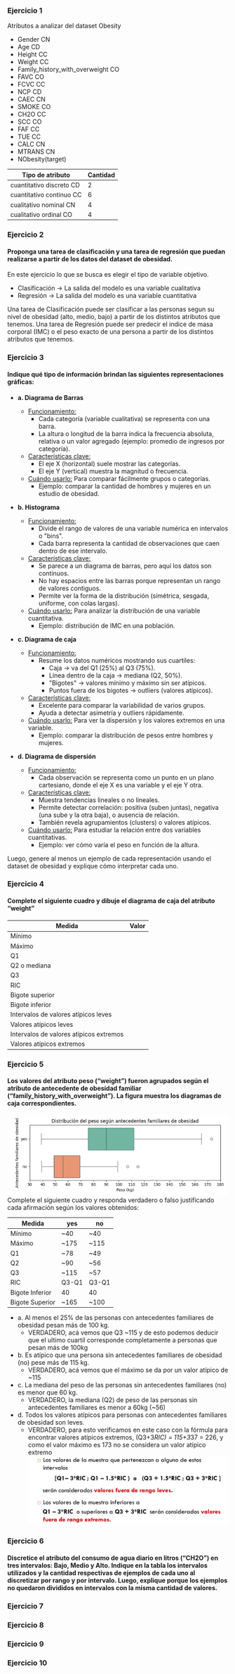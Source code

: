 ### Ejercicio 1
Atributos a analizar del dataset Obesity
- Gender  CN
- Age     CD
- Height  CC
- Weight  CC
- Family_history_with_overweight CO
- FAVC  CO
- FCVC  CC
- NCP   CD
- CAEC  CN
- SMOKE CO
- CH2O  CC
- SCC   CO
- FAF   CC
- TUE   CC
- CALC  CN
- MTRANS CN
- NObesity(target)

Tipo de atributo         | Cantidad
------------------------ | --------
cuantitativo discreto CD |    2
cuantitativo continuo CC |    6
cualitativo nominal   CN |    4
cualitativo ordinal   CO |    4

### Ejercicio 2
#### Proponga una tarea de clasificación y una tarea de regresión que puedan realizarse a partir de los datos del dataset de obesidad.
En este ejercicio lo que se busca es elegir el tipo de variable objetivo.
- Clasificación → La salida del modelo es una variable cualitativa
- Regresión → La salida del modelo es una variable cuantitativa

Una tarea de Clasificación puede ser clasificar a las personas segun su nivel de obesidad (alto, medio, bajo) a partir de los distintos atributos que tenemos.
Una tarea de Regresión puede ser predecir el indice de masa corporal (IMC) o el peso exacto de una persona a partir de los distintos atributos que tenemos.  

### Ejercicio 3
#### Indique qué tipo de información brindan las siguientes representaciones gráficas: 
- **a. Diagrama de Barras**  
  - <u>Funcionamiento:</u>
    - Cada categoría (variable cualitativa) se representa con una barra.
    - La altura o longitud de la barra indica la frecuencia absoluta, relativa o un valor agregado (ejemplo: promedio de ingresos por categoría).
  - <u>Características clave:</u>
    - El eje X (horizontal) suele mostrar las categorías.
    - El eje Y (vertical) muestra la magnitud o frecuencia.
  - <u>Cuándo usarlo:</u> Para comparar fácilmente grupos o categorías.
    - Ejemplo: comparar la cantidad de hombres y mujeres en un estudio de obesidad.

- **b. Histograma** 
  - <u>Funcionamiento:</u>
    - Divide el rango de valores de una variable numérica en intervalos o "bins".
    - Cada barra representa la cantidad de observaciones que caen dentro de ese intervalo.
  - <u>Características clave:</u>
    - Se parece a un diagrama de barras, pero aquí los datos son continuos.
    - No hay espacios entre las barras porque representan un rango de valores contiguos.
    - Permite ver la forma de la distribución (simétrica, sesgada, uniforme, con colas largas).
  - <u>Cuándo usarlo:</u> Para analizar la distribución de una variable cuantitativa.
    - Ejemplo: distribución de IMC en una población.

- **c. Diagrama de caja**  
  - <u>Funcionamiento:</u>
    - Resume los datos numéricos mostrando sus cuartiles:
      - Caja → va del Q1 (25%) al Q3 (75%).
      - Línea dentro de la caja → mediana (Q2, 50%).
      - "Bigotes" → valores mínimo y máximo sin ser atípicos.
      - Puntos fuera de los bigotes → outliers (valores atípicos).
  - <u>Características clave:</u>
    - Excelente para comparar la variabilidad de varios grupos.
    - Ayuda a detectar asimetría y outliers rápidamente.
  - <u>Cuándo usarlo:</u> Para ver la dispersión y los valores extremos en una variable.
    - Ejemplo: comparar la distribución de pesos entre hombres y mujeres.

- **d. Diagrama de dispersión** 
  - <u>Funcionamiento:</u>
    - Cada observación se representa como un punto en un plano cartesiano, donde el eje X es una variable y el eje Y otra.
  - <u>Características clave:</u>
    - Muestra tendencias lineales o no lineales.
    - Permite detectar correlación: positiva (suben juntas), negativa (una sube y la otra baja), o ausencia de relación.
    - También revela agrupamientos (clusters) o valores atípicos.
  - <u>Cuándo usarlo:</u> Para estudiar la relación entre dos variables cuantitativas.
    - Ejemplo: ver cómo varía el peso en función de la altura.

Luego, genere al menos un ejemplo de cada representación usando el dataset de obesidad y explique cómo interpretar cada uno. 

### Ejercicio 4
#### Complete el siguiente cuadro y dibuje el diagrama de caja del atributo “weight” 
Medida                                    | Valor
----------------------------------------- | -------- 
Mínimo                                    |   
Máximo                                    |   
Q1                                        |   
Q2 o mediana                              |   
Q3                                        |   
RIC                                       |   
Bigote superior                           |   
Bigote inferior                           |   
Intervalos de valores atípicos leves      |   
Valores atípicos leves                    |   
Intervalos de valores atípicos extremos   |   
Valores atípicos extremos                 |   


### Ejercicio 5
#### Los valores del atributo peso (“weight”) fueron agrupados según el atributo de antecedente de obesidad familiar (“family_history_with_overweight”). La figura muestra los diagramas de caja correspondientes. 
![ejercicio5](ejercicio-5.png)
Complete el siguiente cuadro y responda verdadero o falso justificando cada afirmación según los valores obtenidos:

Medida              |   yes   |   no   |
------------------- | ------- | ------ | 
Mínimo              |   ~40   |  ~40   |
Máximo              |   ~175  |  ~115  |
Q1                  |   ~78   |  ~49   |
Q2                  |   ~90   |  ~56   |
Q3                  |  ~115   |  ~57   |
RIC                 |  Q3-Q1  |  Q3-Q1 |
Bigote Inferior     |   40    |   40   |
Bigote Superior     |  ~165   |  ~100  |
 
- a. Al menos el 25% de las personas con antecedentes familiares de obesidad pesan más de 100 kg.
  - VERDADERO, acá vemos que Q3 ~115 y de esto podemos deducir que el ultimo cuartil corresponde completamente a personas que pesan más de 100kg
- b. Es atípico que una persona sin antecedentes familiares de obesidad (no) pese más de 115 kg.
  - VERDADERO, acá vemos que el máximo se da por un valor atípico de ~115
- c. La mediana del peso de las personas sin antecedentes familiares (no) es menor que 60 kg. 
  - VERDADERO, la mediana (Q2) de peso de las personas sin antecedentes familiares es menor a 60kg (~56)
- d. Todos los valores atípicos para personas con antecedentes familiares de obesidad son leves.
  - VERDADERO, para esto verificamos en este caso con la fórmula para encontrar valores atípicos extremos, (Q3+3*RIC) = 115+3*37 = 226, y como el valor máximo es 173 no se considera un valor atípico extremo
    ![ejercicio5d](ejercicio5.d.png)



### Ejercicio 6 
#### Discretice el atributo del consumo de agua diario en litros (“CH2O”) en tres intervalos: Bajo, Medio y Alto. Indique en la tabla los intervalos utilizados y la cantidad respectivas de ejemplos de cada uno al discretizar por rango y por intervalo. Luego, explique porque los ejemplos no quedaron divididos en intervalos con la misma cantidad de valores. 




### Ejercicio 7





### Ejercicio 8





### Ejercicio 9





### Ejercicio 10




